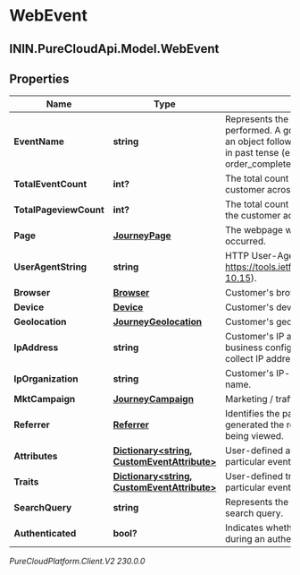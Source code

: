 # WebEvent

## ININ.PureCloudApi.Model.WebEvent

## Properties

|Name | Type | Description | Notes|
|------------ | ------------- | ------------- | -------------|
| **EventName** | **string** | Represents the action the customer performed. A good event name is typically an object followed by the action performed in past tense (e.g. page_viewed, order_completed, user_registered). | |
| **TotalEventCount** | **int?** | The total count of events performed by the customer across all sessions. | |
| **TotalPageviewCount** | **int?** | The total count of pageviews performed by the customer across all sessions. | |
| **Page** | [**JourneyPage**](JourneyPage) | The webpage where the user interaction occurred. | |
| **UserAgentString** | **string** | HTTP User-Agent string (see https://tools.ietf.org/html/rfc1945#section-10.15). | |
| **Browser** | [**Browser**](Browser) | Customer&#39;s browser. | |
| **Device** | [**Device**](Device) | Customer&#39;s device. | |
| **Geolocation** | [**JourneyGeolocation**](JourneyGeolocation) | Customer&#39;s geolocation. | [optional] |
| **IpAddress** | **string** | Customer&#39;s IP address. May be null if the business configures the tracker to not collect IP addresses. | [optional] |
| **IpOrganization** | **string** | Customer&#39;s IP-based organization or ISP name. | [optional] |
| **MktCampaign** | [**JourneyCampaign**](JourneyCampaign) | Marketing / traffic source information. | [optional] |
| **Referrer** | [**Referrer**](Referrer) | Identifies the page URL that originally generated the request for the current page being viewed. | [optional] |
| **Attributes** | [**Dictionary&lt;string, CustomEventAttribute&gt;**](CustomEventAttribute) | User-defined attributes associated with a particular event. | |
| **Traits** | [**Dictionary&lt;string, CustomEventAttribute&gt;**](CustomEventAttribute) | User-defined traits associated with a particular event. | |
| **SearchQuery** | **string** | Represents the keywords in a customer search query. | [optional] |
| **Authenticated** | **bool?** | Indicates whether the event was produced during an authenticated session. | |



_PureCloudPlatform.Client.V2 230.0.0_
